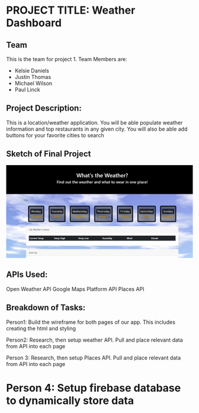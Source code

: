 # PROJECT TITLE: Weather Dashboard

## Team

This is the team for project 1.  Team Members are:

* Kelsie Daniels
* Justin Thomas
* Michael Wilson
* Paul Linck

## Project Description:

This is a location/weather application.  You will be able populate weather information and top restaurants in any given city.  You will also be able add buttons for your favorite cities to search

## Sketch of Final Project
![Screen Example](assets/images/WeatherSketch.jpg)

## APIs Used:
Open Weather API
Google Maps Platform API
Places API


## Breakdown of Tasks:
Person1: Build the wireframe for both pages of our app.  This includes creating the html and styling

Person2: Research, then setup weather API.  Pull and place relevant data from API into each page

Person 3: Research, then setup Places API.  Pull and place relevant data from API into each page

Person 4: Setup firebase database to dynamically store data
=======

